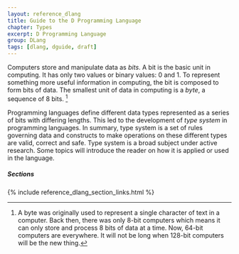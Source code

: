 ```yaml
---
layout: reference_dlang
title: Guide to the D Programming Language
chapter: Types
excerpt: D Programming Language
group: DLang
tags: [dlang, dguide, draft]
---
```


Computers store and manipulate data as _bits_.
A bit is the basic unit in computing.
It has only two values or binary values: 0 and 1.
To represent something more useful information in computing, the bit is composed to form bits of data.
The smallest unit of data in computing is a _byte_, a sequence of 8 bits. [^8bits]

Programming languages define different data types represented as a series of bits with differing lengths.
This led to the development of _type system_ in programming languages.
In summary, type system is a set of rules governing data and constructs to make operations on these different types are valid, correct and safe.
Type system is a broad subject under active research.
Some topics will introduce the reader on how it is applied or used in the language.

##### Sections

{% include reference_dlang_section_links.html %}

[^8bits]: A byte was originally used to represent a single character of text in a computer. Back then, there was only 8-bit computers which means it can only store and process 8 bits of data at a time. Now, 64-bit computers are everywhere. It will not be long when 128-bit computers will be the new thing.